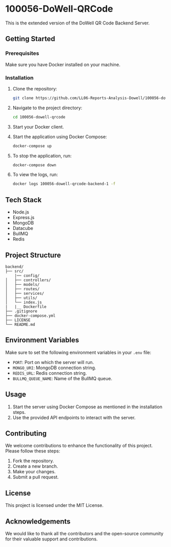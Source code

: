 
# 100056-DoWell-QRCode

This is the extended version of the DoWell QR Code Backend Server.

## Getting Started

### Prerequisites

Make sure you have Docker installed on your machine.

### Installation

1. Clone the repository:

    ```bash
    git clone https://github.com/LL06-Reports-Analysis-Dowell/100056-dowell-qrcode.git
    ```

2. Navigate to the project directory:

    ```bash
    cd 100056-dowell-qrcode
    ```

3. Start your Docker client.

4. Start the application using Docker Compose:

    ```bash
    docker-compose up
    ```

5. To stop the application, run:

    ```bash
    docker-compose down
    ```

6. To view the logs, run:

    ```bash
    docker logs 100056-dowell-qrcode-backend-1 -f
    ```

## Tech Stack

- Node.js
- Express.js
- MongoDB
- Datacube
- BullMQ
- Redis

## Project Structure

```
backend/
├── src/
    |── config/
│   ├── controllers/
│   ├── models/
│   ├── routes/
│   ├── services/
│   ├── utils/
│   └── index.js
|   |__ Dockerfile
├── .gitignore
├── docker-compose.yml
├── LICENSE
└── README.md
```

## Environment Variables

Make sure to set the following environment variables in your `.env` file:

- `PORT`: Port on which the server will run.
- `MONGO_URI`: MongoDB connection string.
- `REDIS_URL`: Redis connection string.
- `BULLMQ_QUEUE_NAME`: Name of the BullMQ queue.


## Usage

1. Start the server using Docker Compose as mentioned in the installation steps.
2. Use the provided API endpoints to interact with the server.

## Contributing

We welcome contributions to enhance the functionality of this project. Please follow these steps:

1. Fork the repository.
2. Create a new branch.
3. Make your changes.
4. Submit a pull request.

## License

This project is licensed under the MIT License.

## Acknowledgements

We would like to thank all the contributors and the open-source community for their valuable support and contributions.
